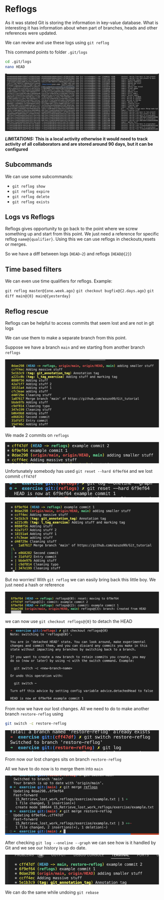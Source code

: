 # Reflogs

As it was stated Git is storing the information in key-value database. What is interesting it has information about when part of branches, heads and other references were updated.

We can review and use these logs using `git reflog`

This command points to folder `.git/logs`

```bash
cd .git/logs
nano HEAD
```

![alt-text](./screenshots/image_15_01.png)

***LIMITATIONS:*** **This is a local activity otherwise it would need to track activity of all collaborators and are stored around 90 days, but it can be configured**

## Subcommands

We can use some subcommands:

* `git reflog show`
* `git reflog expire`
* `git reflog delete`
* `git reflog exists`

## Logs vs Reflogs

Reflogs gives opportunity to go back to the point where we screw something up and start from this point. We just need a reference for specific reflog `name@{qualifier}`. Using this we can use reflogs in checkouts,resets or merges.

So we have a diff between logs (`HEAD~2`) and reflogs (`HEAD@{2}`)

## Time based filters

We can even use time qualifiers for reflogs. Example:

`git reflog master@{one.week.ago}`
`git checkout bugfix@{2.days.ago}`
`git diff main@{0} main@{yesterday}`

## Reflog rescue

Reflogs can be helpful to access commits that seem lost and are not in git logs

We can use them to make a separate branch from this point.

Suppose we have a branch `main` and we starting from another branch `reflogs`

![alt-text](./screenshots/image_15_02.png)

We made 2 commits on `reflogs`

![alt-text](./screenshots/image_15_03.png)

Unfortunately somebody has used `git reset --hard 6f9ef64` and we lost commit `cff47df`

![alt-text](./screenshots/image_15_05.png)

![alt-text](./screenshots/image_15_04.png)

But no worries! With `git reflog` we can easily bring back this little boy. We just need a hash or reference

![alt-text](./screenshots/image_15_06.png)

we can now use `git checkout reflogs@{0}` to detach the HEAD

![alt-text](./screenshots/image_15_09.png)

From now we have our lost changes. All we need to do to make another branch `restore-reflog` using

```bash
git switch -c restore-reflog
```

![alt-text](./screenshots/image_15_10.png)

From now our lost changes sits on branch `restore-reflog`

All we have to do now is to merge them into `main`

![alt-text](./screenshots/image_15_07.png)

After checking `git log --oneline --graph` we can see how is it handled by Git and we see our history is up do date.

![alt-text](./screenshots/image_15_08.png)

We can do the same while undoing `git rebase`
